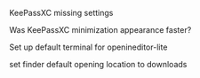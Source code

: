 

KeePassXC missing settings

Was KeePassXC minimization appearance faster?



Set up default terminal for openineditor-lite

set finder default opening location to downloads
